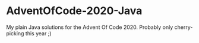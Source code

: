 # AdventOfCode-2020-Java
My plain Java solutions for the Advent Of Code 2020. Probably only cherry-picking this year ;)

